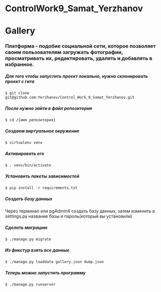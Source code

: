 # ControlWork9_Samat_Yerzhanov

# Gallery
### Платформа - подобие социальной сети, которое позволяет своим пользователям загружать фотографии, просматривать их, редактировать, удалять и добавлять в избранное.
##### Для того чтобы запустить проект локально, нужно склонировать проект с гита
``` 
$ git clone git@github.com:Yerzhanov/Control_Work_9_Samat_Yerzhanov.git
```
##### После нужно зайти в файл репозитория
``` 
$ cd /{имя репозитория}
```
##### Создаем виртуальное окружение
``` 
$ virtualenv venv
```
##### Активировать его
``` 
$ . venv/bin/activate
```
##### Установить пакеты зависимостей
``` 
$ pip install -r requirements.txt
```
##### Создать базу данных
Через терминал или pgAdmin4 создать базу данных, затем изменить в settings.py название базы и пароль(который вы установили)
##### Сделать миграцию
``` 
$ ./manage.py migrate
```
##### Из фикстур взять все данные
``` 
$ ./manage.py loaddata gallery.json dump.json
```
##### Теперь можно запустить программу
``` 
$ ./manage.py runserver
```
